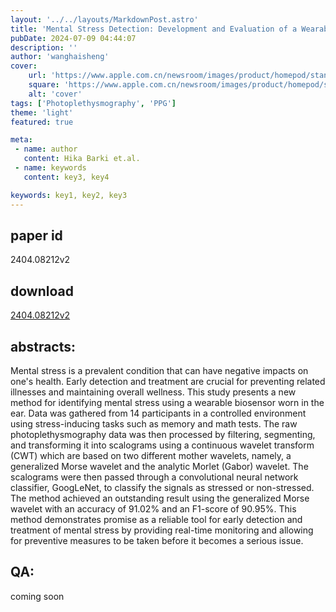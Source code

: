 ```yaml
---
layout: '../../layouts/MarkdownPost.astro'
title: 'Mental Stress Detection: Development and Evaluation of a Wearable In-Ear Plethysmography'
pubDate: 2024-07-09 04:44:07
description: ''
author: 'wanghaisheng'
cover:
    url: 'https://www.apple.com.cn/newsroom/images/product/homepod/standard/Apple-HomePod-hero-230118_big.jpg.large_2x.jpg'
    square: 'https://www.apple.com.cn/newsroom/images/product/homepod/standard/Apple-HomePod-hero-230118_big.jpg.large_2x.jpg'
    alt: 'cover'
tags: ['Photoplethysmography', 'PPG'] 
theme: 'light'
featured: true

meta:
 - name: author
   content: Hika Barki et.al.
 - name: keywords
   content: key3, key4

keywords: key1, key2, key3
---
```


## paper id
2404.08212v2
## download
[2404.08212v2](http://arxiv.org/abs/2404.08212v2)
## abstracts:
Mental stress is a prevalent condition that can have negative impacts on one's health. Early detection and treatment are crucial for preventing related illnesses and maintaining overall wellness. This study presents a new method for identifying mental stress using a wearable biosensor worn in the ear. Data was gathered from 14 participants in a controlled environment using stress-inducing tasks such as memory and math tests. The raw photoplethysmography data was then processed by filtering, segmenting, and transforming it into scalograms using a continuous wavelet transform (CWT) which are based on two different mother wavelets, namely, a generalized Morse wavelet and the analytic Morlet (Gabor) wavelet. The scalograms were then passed through a convolutional neural network classifier, GoogLeNet, to classify the signals as stressed or non-stressed. The method achieved an outstanding result using the generalized Morse wavelet with an accuracy of 91.02% and an F1-score of 90.95%. This method demonstrates promise as a reliable tool for early detection and treatment of mental stress by providing real-time monitoring and allowing for preventive measures to be taken before it becomes a serious issue.
## QA:
coming soon
